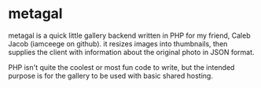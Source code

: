 metagal
=======

metagal is a quick little gallery backend written in PHP for my friend, Caleb Jacob (iamceege on github). it resizes images into thumbnails, then supplies the client with information about the original photo in JSON format.

PHP isn't quite the coolest or most fun code to write, but the intended purpose is for the gallery to be used with basic shared hosting.